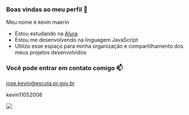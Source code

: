 ### Boas vindas ao meu perfil 🤯

Meu nome é kevin maerin

- Estou estudando na [Alura](https://www.alura.com.br)
- Estou me desenvolvendo na linguagem JavaScript
- Utilizo esse espaço para minha organização e compartilhamento dos meus projetos desenvolvidos

### Você pode entrar em contato comigo 📫

jose.kevin@escola.pr.gov.br

kevin11052008

![](https://media1.tenor.com/m/J1jNpBUkqkYAAAAC/cr7-calma.gif)

